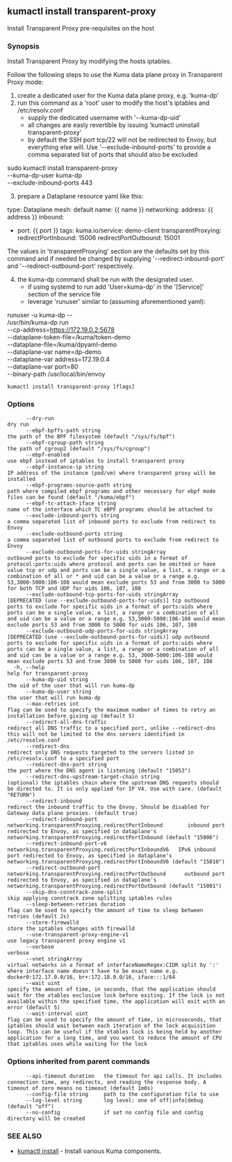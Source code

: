 ## kumactl install transparent-proxy

Install Transparent Proxy pre-requisites on the host

### Synopsis

Install Transparent Proxy by modifying the hosts iptables.

Follow the following steps to use the Kuma data plane proxy in Transparent Proxy mode:

 1) create a dedicated user for the Kuma data plane proxy, e.g. 'kuma-dp'
 2) run this command as a 'root' user to modify the host's iptables and /etc/resolv.conf
    - supply the dedicated username with '--kuma-dp-uid'
    - all changes are easly revertible by issuing 'kumactl uninstall transparent-proxy'
    - by default the SSH port tcp/22 will not be redirected to Envoy, but everything else will.
      Use '--exclude-inbound-ports' to provide a comma separated list of ports that should also be excluded

 sudo kumactl install transparent-proxy \
          --kuma-dp-user kuma-dp \
          --exclude-inbound-ports 443

 3) prepare a Dataplane resource yaml like this:

type: Dataplane
mesh: default
name: {{ name }}
networking:
  address: {{ address }}
  inbound:
  - port: {{ port }}
    tags:
      kuma.io/service: demo-client
  transparentProxying:
    redirectPortInbound: 15006
    redirectPortOutbound: 15001

The values in 'transparentProxying' section are the defaults set by this command and if needed be changed by supplying 
'--redirect-inbound-port' and '--redirect-outbound-port' respectively.

 4) the kuma-dp command shall be run with the designated user. 
    - if using systemd to run add 'User=kuma-dp' in the '[Service]' section of the service file
    - leverage 'runuser' similar to (assuming aforementioned yaml):

runuser -u kuma-dp -- \
  /usr/bin/kuma-dp run \
    --cp-address=https://172.19.0.2:5678 \
    --dataplane-token-file=/kuma/token-demo \
    --dataplane-file=/kuma/dpyaml-demo \
    --dataplane-var name=dp-demo \
    --dataplane-var address=172.19.0.4 \
    --dataplane-var port=80  \
    --binary-path /usr/local/bin/envoy



```
kumactl install transparent-proxy [flags]
```

### Options

```
      --dry-run                                                                         dry run
      --ebpf-bpffs-path string                                                          the path of the BPF filesystem (default "/sys/fs/bpf")
      --ebpf-cgroup-path string                                                         the path of cgroup2 (default "/sys/fs/cgroup")
      --ebpf-enabled                                                                    use ebpf instead of iptables to install transparent proxy
      --ebpf-instance-ip string                                                         IP address of the instance (pod/vm) where transparent proxy will be installed
      --ebpf-programs-source-path string                                                path where compiled ebpf programs and other necessary for ebpf mode files can be found (default "/kuma/ebpf")
      --ebpf-tc-attach-iface string                                                     name of the interface which TC eBPF programs should be attached to
      --exclude-inbound-ports string                                                    a comma separated list of inbound ports to exclude from redirect to Envoy
      --exclude-outbound-ports string                                                   a comma separated list of outbound ports to exclude from redirect to Envoy
      --exclude-outbound-ports-for-uids stringArray                                     outbound ports to exclude for specific uids in a format of protocol:ports:uids where protocol and ports can be omitted or have value tcp or udp and ports can be a single value, a list, a range or a combination of all or * and uid can be a value or a range e.g. 53,3000-5000:106-108 would mean exclude ports 53 and from 3000 to 5000 for both TCP and UDP for uids 106, 107, 108
      --exclude-outbound-tcp-ports-for-uids stringArray                                 [DEPRECATED (use --exclude-outbound-ports-for-uids)] tcp outbound ports to exclude for specific uids in a format of ports:uids where ports can be a single value, a list, a range or a combination of all and uid can be a value or a range e.g. 53,3000-5000:106-108 would mean exclude ports 53 and from 3000 to 5000 for uids 106, 107, 108
      --exclude-outbound-udp-ports-for-uids stringArray                                 [DEPRECATED (use --exclude-outbound-ports-for-uids)] udp outbound ports to exclude for specific uids in a format of ports:uids where ports can be a single value, a list, a range or a combination of all and uid can be a value or a range e.g. 53, 3000-5000:106-108 would mean exclude ports 53 and from 3000 to 5000 for uids 106, 107, 108
  -h, --help                                                                            help for transparent-proxy
      --kuma-dp-uid string                                                              the uid of the user that will run kuma-dp
      --kuma-dp-user string                                                             the user that will run kuma-dp
      --max-retries int                                                                 flag can be used to specify the maximum number of times to retry an installation before giving up (default 5)
      --redirect-all-dns-traffic                                                        redirect all DNS traffic to a specified port, unlike --redirect-dns this will not be limited to the dns servers identified in /etc/resolve.conf
      --redirect-dns                                                                    redirect only DNS requests targeted to the servers listed in /etc/resolv.conf to a specified port
      --redirect-dns-port string                                                        the port where the DNS agent is listening (default "15053")
      --redirect-dns-upstream-target-chain string                                       (optional) the iptables chain where the upstream DNS requests should be directed to. It is only applied for IP V4. Use with care. (default "RETURN")
      --redirect-inbound                                                                redirect the inbound traffic to the Envoy. Should be disabled for Gateway data plane proxies. (default true)
      --redirect-inbound-port networking.transparentProxying.redirectPortInbound        inbound port redirected to Envoy, as specified in dataplane's networking.transparentProxying.redirectPortInbound (default "15006")
      --redirect-inbound-port-v6 networking.transparentProxying.redirectPortInboundV6   IPv6 inbound port redirected to Envoy, as specified in dataplane's networking.transparentProxying.redirectPortInboundV6 (default "15010")
      --redirect-outbound-port networking.transparentProxying.redirectPortOutbound      outbound port redirected to Envoy, as specified in dataplane's networking.transparentProxying.redirectPortOutbound (default "15001")
      --skip-dns-conntrack-zone-split                                                   skip applying conntrack zone splitting iptables rules
      --sleep-between-retries duration                                                  flag can be used to specify the amount of time to sleep between retries (default 2s)
      --store-firewalld                                                                 store the iptables changes with firewalld
      --use-transparent-proxy-engine-v1                                                 use legacy transparent proxy engine v1
      --verbose                                                                         verbose
      --vnet stringArray                                                                virtual networks in a format of interfaceNameRegex:CIDR split by ':' where interface name doesn't have to be exact name e.g. docker0:172.17.0.0/16, br+:172.18.0.0/16, iface:::1/64
      --wait uint                                                                       specify the amount of time, in seconds, that the application should wait for the xtables exclusive lock before exiting. If the lock is not available within the specified time, the application will exit with an error (default 5)
      --wait-interval uint                                                              flag can be used to specify the amount of time, in microseconds, that iptables should wait between each iteration of the lock acquisition loop. This can be useful if the xtables lock is being held by another application for a long time, and you want to reduce the amount of CPU that iptables uses while waiting for the lock
```

### Options inherited from parent commands

```
      --api-timeout duration   the timeout for api calls. It includes connection time, any redirects, and reading the response body. A timeout of zero means no timeout (default 1m0s)
      --config-file string     path to the configuration file to use
      --log-level string       log level: one of off|info|debug (default "off")
      --no-config              if set no config file and config directory will be created
```

### SEE ALSO

* [kumactl install](kumactl_install.md)	 - Install various Kuma components.


